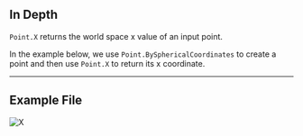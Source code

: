 ## In Depth
`Point.X` returns the world space x value of an input point.

In the example below, we use `Point.BySphericalCoordinates` to create a point and then use `Point.X` to return its x coordinate.

___
## Example File

![X](./Autodesk.DesignScript.Geometry.Point.X_img.jpg)

